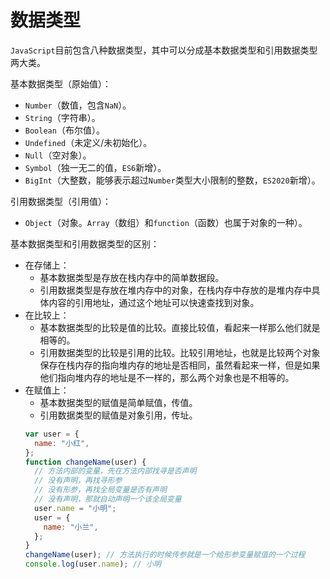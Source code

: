 # 数据类型

`JavaScript`目前包含八种数据类型，其中可以分成基本数据类型和引用数据类型两大类。

基本数据类型（原始值）：

- `Number`（数值，包含`NaN`）。
- `String`（字符串）。
- `Boolean`（布尔值）。
- `Undefined`（未定义/未初始化）。
- `Null`（空对象）。
- `Symbol`（独一无二的值，`ES6`新增）。
- `BigInt`（大整数，能够表示超过`Number`类型大小限制的整数，`ES2020`新增）。

引用数据类型（引用值）：

- `Object`（对象。`Array`（数组）和`function`（函数）也属于对象的一种）。

基本数据类型和引用数据类型的区别：

- 在存储上：
  - 基本数据类型是存放在栈内存中的简单数据段。
  - 引用数据类型是存放在堆内存中的对象，在栈内存中存放的是堆内存中具体内容的引用地址，通过这个地址可以快速查找到对象。
- 在比较上：
  - 基本数据类型的比较是值的比较。直接比较值，看起来一样那么他们就是相等的。
  - 引用数据类型的比较是引用的比较。比较引用地址，也就是比较两个对象保存在栈内存的指向堆内存的地址是否相同，虽然看起来一样，但是如果他们指向堆内存的地址是不一样的，那么两个对象也是不相等的。
- 在赋值上：
  - 基本数据类型的赋值是简单赋值，传值。
  - 引用数据类型的赋值是对象引用，传址。
  ```js
  var user = {
    name: "小红",
  };
  function changeName(user) {
    // 方法内部的变量，先在方法内部找寻是否声明
    // 没有声明，再找寻形参
    // 没有形参，再找全局变量是否有声明
    // 没有声明，那就自动声明一个该全局变量
    user.name = "小明";
    user = {
      name: "小兰",
    };
  }
  changeName(user); // 方法执行的时候传参就是一个给形参变量赋值的一个过程
  console.log(user.name); // 小明
  ```
